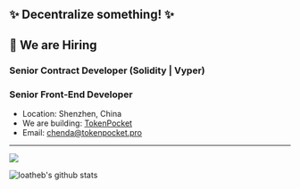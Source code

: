 ## ✨ Decentralize something! ✨

## 💼 We are Hiring

### Senior Contract Developer (Solidity | Vyper)

### Senior Front-End Developer

- Location: Shenzhen, China
- We are building: [TokenPocket](https://tokenpocket.pro)
- Email: chenda@tokenpocket.pro

<!--
**chendatony31/chendatony31** is a ✨ _special_ ✨ repository because its `README.md` (this file) appears on your GitHub profile.

Here are some ideas to get you started:

- 🔭 I’m currently working on ...
- 🌱 I’m currently learning ...
- 👯 I’m looking to collaborate on ...
- 🤔 I’m looking for help with ...
- 💬 Ask me about ...
- 📫 How to reach me: ...
- 😄 Pronouns: ...
- ⚡ Fun fact: ...
-->


-------------------
<a href="https://twitter.com/chendatony31" target="_blank"> <img src="https://img.shields.io/twitter/follow/chendatony31?style=for-the-badge&logo=twitter" /></a>


![loatheb's github stats](https://github-readme-stats.vercel.app/api?username=chendatony31&show_icons=true&theme=dark)
